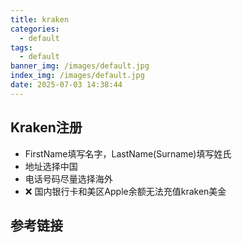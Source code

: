 ```yaml
---
title: kraken
categories:
  - default
tags:
  - default
banner_img: /images/default.jpg
index_img: /images/default.jpg
date: 2025-07-03 14:38:44
---
```


## Kraken注册
- FirstName填写名字，LastName(Surname)填写姓氏
- 地址选择中国
- 电话号码尽量选择海外
- ❌ 国内银行卡和美区Apple余额无法充值kraken美金

## 参考链接
[^1]: [加密货币安全出金？用Kraken海妖交易所！Kraken如何注册？OKX如何提币至Kraken？Kraken如何汇款到Myfin？](https://www.youtube.com/watch?v=zzZe0ImBGic)

